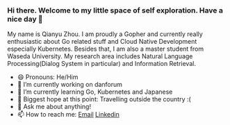 ### Hi there. Welcome to my little space of self exploration. Have a nice day 👋

My name is Qianyu Zhou. I am proudly a Gopher and currently really enthusiastic about Go related stuff and Cloud Native Development especially Kubernetes. Besides that, I am also a master student from Waseda University. My research area includes Natural Language Processing(Dialog System in particular) and Information Retrieval.

- 😄 Pronouns: He/Him
- 🔭 I’m currently working on danforum
- 🌱 I’m currently learning Go, Kubernetes and Japanese
- 👯 Biggest hope at this point: Travelling outside the country :(
- 💬 Ask me about anything!
- 📫 How to reach me: [Email](qianyu2018@gmail.com) [Linkedin](https://www.linkedin.com/in/qianyuzhou/)

